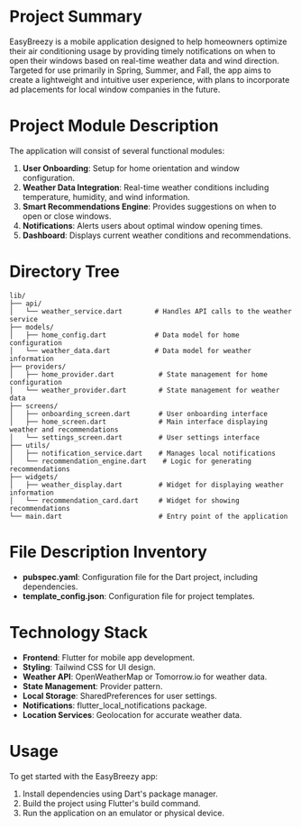 # Project Summary
EasyBreezy is a mobile application designed to help homeowners optimize their air conditioning usage by providing timely notifications on when to open their windows based on real-time weather data and wind direction. Targeted for use primarily in Spring, Summer, and Fall, the app aims to create a lightweight and intuitive user experience, with plans to incorporate ad placements for local window companies in the future.

# Project Module Description
The application will consist of several functional modules:
1. **User Onboarding**: Setup for home orientation and window configuration.
2. **Weather Data Integration**: Real-time weather conditions including temperature, humidity, and wind information.
3. **Smart Recommendations Engine**: Provides suggestions on when to open or close windows.
4. **Notifications**: Alerts users about optimal window opening times.
5. **Dashboard**: Displays current weather conditions and recommendations.

# Directory Tree
```
lib/
├── api/
│   └── weather_service.dart        # Handles API calls to the weather service
├── models/
│   ├── home_config.dart            # Data model for home configuration
│   └── weather_data.dart           # Data model for weather information
├── providers/
│   ├── home_provider.dart           # State management for home configuration
│   └── weather_provider.dart        # State management for weather data
├── screens/
│   ├── onboarding_screen.dart       # User onboarding interface
│   ├── home_screen.dart             # Main interface displaying weather and recommendations
│   └── settings_screen.dart         # User settings interface
├── utils/
│   ├── notification_service.dart    # Manages local notifications
│   └── recommendation_engine.dart    # Logic for generating recommendations
├── widgets/
│   ├── weather_display.dart         # Widget for displaying weather information
│   └── recommendation_card.dart     # Widget for showing recommendations
└── main.dart                        # Entry point of the application
```

# File Description Inventory
- **pubspec.yaml**: Configuration file for the Dart project, including dependencies.
- **template_config.json**: Configuration file for project templates.

# Technology Stack
- **Frontend**: Flutter for mobile app development.
- **Styling**: Tailwind CSS for UI design.
- **Weather API**: OpenWeatherMap or Tomorrow.io for weather data.
- **State Management**: Provider pattern.
- **Local Storage**: SharedPreferences for user settings.
- **Notifications**: flutter_local_notifications package.
- **Location Services**: Geolocation for accurate weather data.

# Usage
To get started with the EasyBreezy app:
1. Install dependencies using Dart's package manager.
2. Build the project using Flutter's build command.
3. Run the application on an emulator or physical device.
